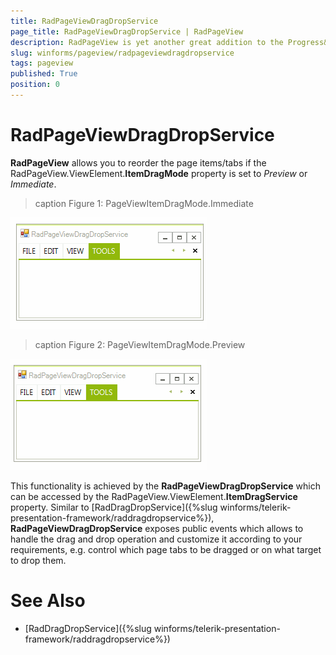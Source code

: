 ```yaml
---
title: RadPageViewDragDropService
page_title: RadPageViewDragDropService | RadPageView
description: RadPageView is yet another great addition to the Progress&reg; Telerik&reg; UI for WinForms suite. As the name implies, this control layouts pages of subcontrols in different views.
slug: winforms/pageview/radpageviewdragdropservice
tags: pageview
published: True
position: 0 
---
```


# RadPageViewDragDropService

**RadPageView** allows you to reorder the page items/tabs if the RadPageView.ViewElement.**ItemDragMode** property is set to *Preview* or *Immediate*.

>caption Figure 1: PageViewItemDragMode.Immediate

![radpageviewdragdropservice 001](images/radpageviewdragdropservice001.gif)

>caption Figure 2: PageViewItemDragMode.Preview

![radpageviewdragdropservice 002](images/radpageviewdragdropservice002.gif)

This functionality is achieved by the **RadPageViewDragDropService** which can be accessed by the RadPageView.ViewElement.**ItemDragService** property. Similar to [RadDragDropService]({%slug winforms/telerik-presentation-framework/raddragdropservice%}), **RadPageViewDragDropService** exposes public events which allows to handle the drag and drop operation and customize it according to your requirements, e.g. control which page tabs to be dragged or on what target to drop them.  

# See Also

* [RadDragDropService]({%slug winforms/telerik-presentation-framework/raddragdropservice%})	


